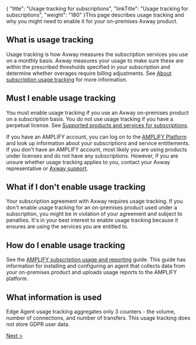{
    "title": "Usage tracking for subscriptions",
    "linkTitle": "Usage tracking for subscriptions",
    "weight": "180"
}This page describes usage tracking and why you might need to enable it for your on-premises Axway product.

What is usage tracking
----------------------

Usage tracking is how Axway measures the subscription services you use on a monthly basis. Axway measures your usage to make sure these are within the prescribed thresholds specified in your subscription and determine whether overages require billing adjustments. See [About subscription usage tracking](https://docs.axway.com/bundle/subusage_en/page/about_subscription_usage_tracking.html) for more information.

Must I enable usage tracking
----------------------------

You must enable usage tracking if you use an Axway on-premises product on a subscription basis. You do not use usage tracking if you have a perpetual license. See [Supported products and services for subscriptions](https://docs.axway.com/bundle/subusage_en/page/about_subscription_usage_tracking.html).

If you have an AMPLIFY account, you can log on to the [AMPLIFY Platform](https://platform.axway.com/) and look up information about your subscriptions and service entitlements. If you don't have an AMPLIFY account, most likely you are using products under licenses and do not have any subscriptions. However, if you are unsure whether usage tracking applies to you, contact your Axway representative or [Axway support](https://support.axway.com/).

What if I don't enable usage tracking
-------------------------------------

Your subscription agreement with Axway requires usage tracking. If you don't enable usage tracking for an on-premises product used under a subscription, you might be in violation of your agreement and subject to penalties. It's in your best interest to enable usage tracking because it ensures are using the services you are entitled to.

How do I enable usage tracking
------------------------------

See the [AMPLIFY subscription usage and reporting](https://docs.axway.com/bundle/subusage_en/page/amplify_subscription_usage_and_reporting.html) guide. This guide has information for installing and configuring an agent that collects data from your on-premises product and uploads usage reports to the AMPLIFY platform.

What information is used
------------------------

Edge Agent usage tracking aggregates only 3 counters - the volume, number of connections, and number of transfers. This usage tracking does not store GDPR user data.

[Next &gt;](edge_agent)

